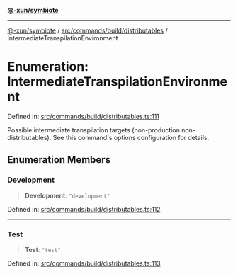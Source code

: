[**@-xun/symbiote**](../../../../../README.md)

***

[@-xun/symbiote](../../../../../README.md) / [src/commands/build/distributables](../README.md) / IntermediateTranspilationEnvironment

# Enumeration: IntermediateTranspilationEnvironment

Defined in: [src/commands/build/distributables.ts:111](https://github.com/Xunnamius/symbiote/blob/0a3ecc9e8bdf9588a85b031431b4261e563bc762/src/commands/build/distributables.ts#L111)

Possible intermediate transpilation targets (non-production
non-distributables). See this command's options configuration for details.

## Enumeration Members

### Development

> **Development**: `"development"`

Defined in: [src/commands/build/distributables.ts:112](https://github.com/Xunnamius/symbiote/blob/0a3ecc9e8bdf9588a85b031431b4261e563bc762/src/commands/build/distributables.ts#L112)

***

### Test

> **Test**: `"test"`

Defined in: [src/commands/build/distributables.ts:113](https://github.com/Xunnamius/symbiote/blob/0a3ecc9e8bdf9588a85b031431b4261e563bc762/src/commands/build/distributables.ts#L113)
